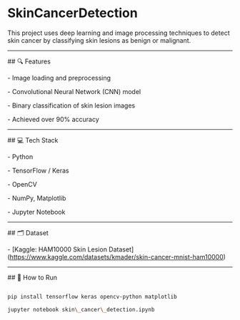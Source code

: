 # SkinCancerDetection

This project uses deep learning and image processing techniques to detect skin cancer by classifying skin lesions as benign or malignant.





---



\## 🔍 Features

\- Image loading and preprocessing

\- Convolutional Neural Network (CNN) model

\- Binary classification of skin lesion images

\- Achieved over 90% accuracy



---



\## 💻 Tech Stack

\- Python

\- TensorFlow / Keras

\- OpenCV

\- NumPy, Matplotlib

\- Jupyter Notebook



---



\## 🗂️ Dataset

\- \[Kaggle: HAM10000 Skin Lesion Dataset](https://www.kaggle.com/datasets/kmader/skin-cancer-mnist-ham10000)



---



\## 🚀 How to Run



```bash

pip install tensorflow keras opencv-python matplotlib

jupyter notebook skin\_cancer\_detection.ipynb



